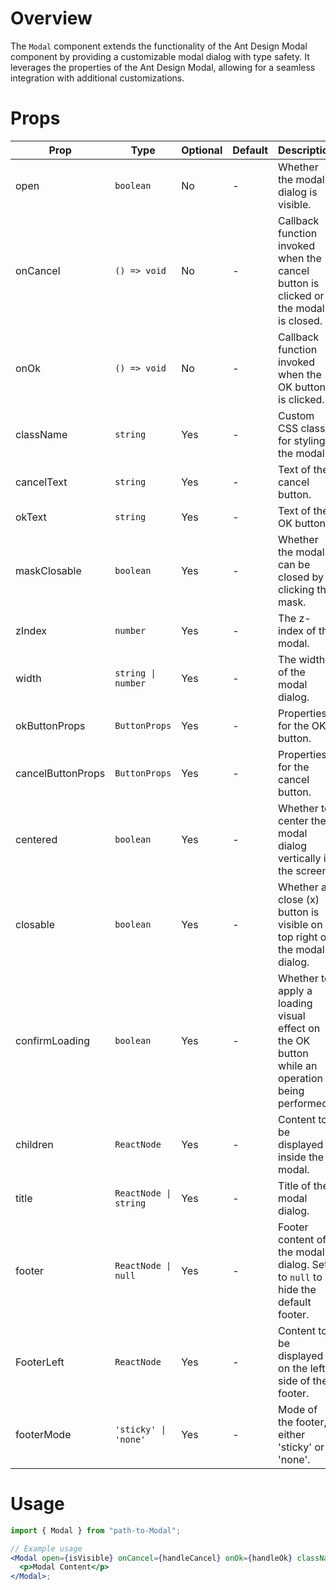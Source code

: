 # Overview

The `Modal` component extends the functionality of the Ant Design Modal component by providing a customizable modal dialog with type safety. It leverages the properties of the Ant Design Modal, allowing for a seamless integration with additional customizations.

# Props

| Prop              | Type                  | Optional | Default | Description                                                                                      |
| ----------------- | --------------------- | -------- | ------- | ------------------------------------------------------------------------------------------------ |
| open              | `boolean`             | No       | -       | Whether the modal dialog is visible.                                                             |
| onCancel          | `() => void`          | No       | -       | Callback function invoked when the cancel button is clicked or the modal is closed.              |
| onOk              | `() => void`          | No       | -       | Callback function invoked when the OK button is clicked.                                         |
| className         | `string`              | Yes      | -       | Custom CSS class for styling the modal.                                                          |
| cancelText        | `string`              | Yes      | -       | Text of the cancel button.                                                                       |
| okText            | `string`              | Yes      | -       | Text of the OK button.                                                                           |
| maskClosable      | `boolean`             | Yes      | -       | Whether the modal can be closed by clicking the mask.                                            |
| zIndex            | `number`              | Yes      | -       | The z-index of the modal.                                                                        |
| width             | `string \| number`    | Yes      | -       | The width of the modal dialog.                                                                   |
| okButtonProps     | `ButtonProps`         | Yes      | -       | Properties for the OK button.                                                                    |
| cancelButtonProps | `ButtonProps`         | Yes      | -       | Properties for the cancel button.                                                                |
| centered          | `boolean`             | Yes      | -       | Whether to center the modal dialog vertically in the screen.                                     |
| closable          | `boolean`             | Yes      | -       | Whether a close (x) button is visible on top right of the modal dialog.                          |
| confirmLoading    | `boolean`             | Yes      | -       | Whether to apply a loading visual effect on the OK button while an operation is being performed. |
| children          | `ReactNode`           | Yes      | -       | Content to be displayed inside the modal.                                                        |
| title             | `ReactNode \| string` | Yes      | -       | Title of the modal dialog.                                                                       |
| footer            | `ReactNode \| null`   | Yes      | -       | Footer content of the modal dialog. Set to `null` to hide the default footer.                    |
| FooterLeft        | `ReactNode`           | Yes      | -       | Content to be displayed on the left side of the footer.                                          |
| footerMode        | `'sticky' \| 'none'`  | Yes      | -       | Mode of the footer, either 'sticky' or 'none'.                                                   |

# Usage

```jsx
import { Modal } from "path-to-Modal";

// Example usage
<Modal open={isVisible} onCancel={handleCancel} onOk={handleOk} className="custom-modal-class" cancelText="Cancel" okText="OK" maskClosable={false} zIndex={1000} width={600} okButtonProps={{ disabled: isSubmitting }} cancelButtonProps={{ disabled: isSubmitting }} centered closable confirmLoading={isSubmitting} title="Modal Title" footer={null}>
  <p>Modal Content</p>
</Modal>;
```
